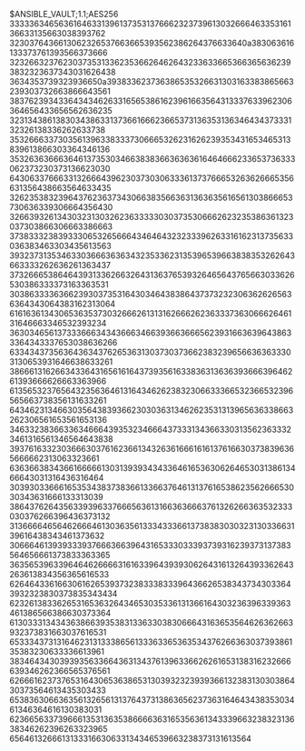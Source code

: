 $ANSIBLE_VAULT;1.1;AES256
33333634656361646331396137353137666232373961303266646335316136633135663038393762
3230376436613062326537663665393562386264376633640a383063616133373761393566373666
32326632376230373531336235366264626432336336653663656362393832323637343031626438
3634353739323936650a393833623736386535326631303163383865663239303732663866643561
38376239343364343462633165653861623961663564313337633962306364656433656562636235
32313438613830343863313736616662366537313635313634643437333132326138336262633738
35326663373035613963383337306665326231626239353431653465313839613866303364346136
35326363666364613735303466383836636363616464666233653736333062373230373136623030
64306337666331326664396230373030633361373766653263626665356631356438663564633435
32623538323964376236373430663835663631363635616561303866653730636339306664356430
32663932613430323130326236333330303735306662623235386361323037303866306663386663
37383332383933306532656664346464323233396263316162313735633036383463303435613563
39323731353463303666363634323533623135396539663838353262643663333262636261363437
37326665386464393133626632643136376539326465643765663033626530386333373163363531
30386333363662393037353164303464383864373732323063626265636364343064383162313064
61616361343065363537303266626131316266626236333736306662646131646663346532393234
36303465613733366634343666346639366366656239316636396438633364343337653038636266
63343437356364363437626536313037303736623832396566363633303130653931646638633261
38666131626634336431656161643739356163383631363639366639646261393666626663363966
61356532376564323563646131643462623832306633366532366532396565663738356131633261
64346231346630356438393662303036313462623531313965636338663262306561653561653136
34633238366336346664393532346664373331343663303135623633323461316561346564643838
39376163323036663037616236613432636166616161376166303738396365666662313063323661
63636638343661666661303139393434336461653630626465303138613466643031316436316464
30393033666165353438373836613366376461313761653862356266653030343631666133313039
38643762643563393963376665636131663636663761326266363532333030376266396436373132
31366664656462666461303635613334333661373838303032313033663139616438343461373632
30666461393933393766636639643165333033393739316239373137383564656661373833363365
36356539633964646266663161633964393930626431613264393362643263613834356365616533
62646433616630616265393732383338333964366265383437343033643932323830373835343434
62326138336265316536326434653035336131366164303236396339363461386566386630373364
61303331343436386639353831336330383066643163653564626362663932373831663037616531
65333437313164623131333865613336336536353437626636303739386135383230633336613961
38346434303939356336643631343761396336626261653138316232666639346262366565376561
62666162373765316430653638653130393232393936613238313030386430373564613435303433
65383630663635613265613137643731386365623736316464343835303461346364616130383031
62366563373966613531363538666636316535636134333966323832313638346262396263323965
6564613266613133316630633134346539663238373131613564
